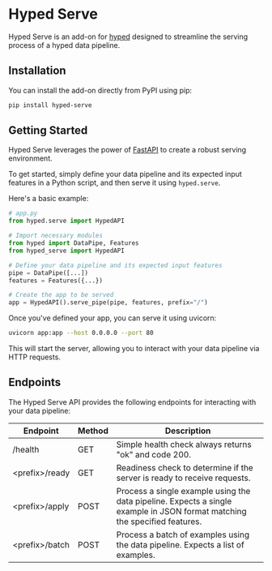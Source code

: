 # Hyped Serve

Hyped Serve is an add-on for [hyped](https://github.com/open-hyped/hyped) designed to streamline the serving process of a hyped data pipeline.

## Installation

You can install the add-on directly from PyPI using pip:

```bash
pip install hyped-serve
```

## Getting Started

Hyped Serve leverages the power of [FastAPI](https://fastapi.tiangolo.com) to create a robust serving environment.

To get started, simply define your data pipeline and its expected input features in a Python script, and then serve it using `hyped.serve`.

Here's a basic example:

```python
# app.py
from hyped.serve import HypedAPI

# Import necessary modules
from hyped import DataPipe, Features
from hyped_serve import HypedAPI

# Define your data pipeline and its expected input features
pipe = DataPipe([...])
features = Features({...})

# Create the app to be served
app = HypedAPI().serve_pipe(pipe, features, prefix="/")
```

Once you've defined your app, you can serve it using uvicorn:

```bash
uvicorn app:app --host 0.0.0.0 --port 80
```
This will start the server, allowing you to interact with your data pipeline via HTTP requests.

## Endpoints

The Hyped Serve API provides the following endpoints for interacting with your data pipeline:

| Endpoint   | Method | Description                                                                                            |
|------------|--------|--------------------------------------------------------------------------------------------------------|
| /health    | GET    | Simple health check always returns "ok" and code 200.                                                  |
| \<prefix\>/ready | GET    | Readiness check to determine if the server is ready to receive requests.                               |
| \<prefix\>/apply | POST   | Process a single example using the data pipeline. Expects a single example in JSON format matching the specified features. |
| \<prefix\>/batch | POST   | Process a batch of examples using the data pipeline. Expects a list of examples.                   |
